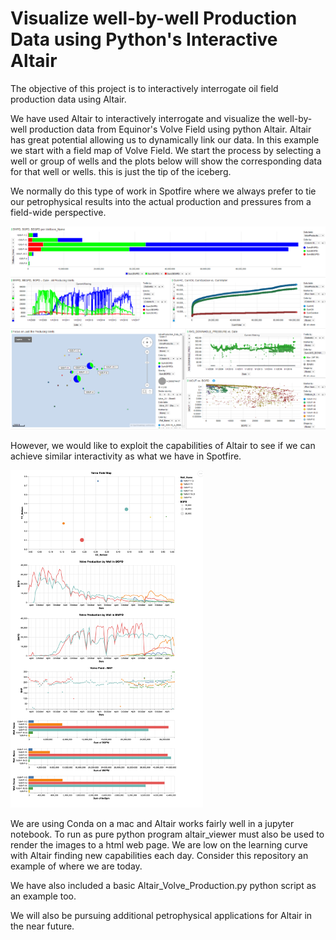 # Visualize well-by-well Production Data using Python's Interactive Altair
The objective of this project is to interactively interrogate oil field production data using Altair. 


We have used Altair to interactively interrogate and visualize the well-by-well production data from Equinor's Volve Field using python Altair. Altair has great potential allowing us to dynamically link our data. In this example we start with a field map of Volve Field. We start the process by selecting a well or group of wells and the plots below will show the corresponding data for that well or wells. this is just the tip of the iceberg. 

We normally do this type of work in Spotfire where we always prefer to tie our petrophysical results into the actual production and pressures from a field-wide perspective. 

![Altair_Image](spotfire.png)

However, we would like to exploit the capabilities of Altair to see if we can achieve similar interactivity as what we have in Spotfire. 

![Altair_Image](main_plot.png)

We are using Conda on a mac and Altair works fairly well in a jupyter notebook. To run as pure python program altair_viewer must also be used to render the images to a html web page. We are low on the learning curve with Altair finding new capabilities each day. Consider this repository an example of where we are today. 

We have also included a basic Altair_Volve_Production.py python script as an example too.

We will also be pursuing additional petrophysical applications for Altair in the near future. 